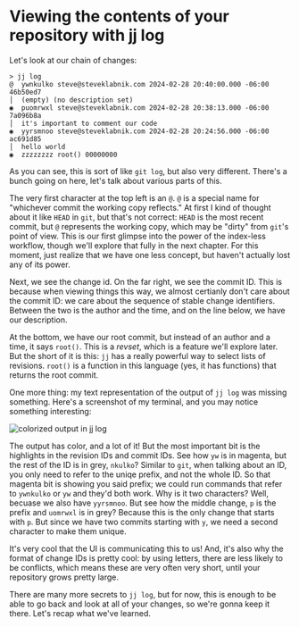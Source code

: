 # Viewing the contents of your repository with jj log

Let's look at our chain of changes:

```console
> jj log
@  ywnkulko steve@steveklabnik.com 2024-02-28 20:40:00.000 -06:00 46b50ed7
│  (empty) (no description set)
◉  puomrwxl steve@steveklabnik.com 2024-02-28 20:38:13.000 -06:00 7a096b8a
│  it's important to comment our code
◉  yyrsmnoo steve@steveklabnik.com 2024-02-28 20:24:56.000 -06:00 ac691d85
│  hello world
◉  zzzzzzzz root() 00000000
```

As you can see, this is sort of like `git log`, but also very different. There's
a bunch going on here, let's talk about various parts of this.

The very first character at the top left is an `@`. `@` is a special name for
"whichever commit the working copy reflects." At first I kind of thought about it
like `HEAD` in `git`, but that's not correct: `HEAD` is the most recent commit,
but `@` represents the working copy, which may be "dirty" from `git`'s point
of view. This is our first glimpse into the power of the index-less workflow,
though we'll explore that fully in the next chapter. For this moment, just
realize that we have one less concept, but haven't actually lost any of its
power.

Next, we see the change id. On the far right, we see the commit ID. This is
because when viewing things this way, we almost certianly don't care about the
commit ID: we care about the sequence of stable change identifiers. Between
the two is the author and the time, and on the line below, we have our
description.

At the bottom, we have our root commit, but instead of an author and a time,
it says `root()`. This is a *revset*, which is a feature we'll explore later.
But the short of it is this: `jj` has a really powerful way to select lists
of revisions. `root()` is a function in this language (yes, it has functions)
that returns the root commit.

One more thing: my text representation of the output of `jj log` was missing
something. Here's a screenshot of my terminal, and you may notice something
interesting:

![colorized output in jj log](/images/log.png)

The output has color, and a lot of it! But the most important bit is the
highlights in the revision IDs and commit IDs. See how `yw` is in magenta,
but the rest of the ID is in grey, `nkulko`? Similar to `git`, when talking
about an ID, you only need to refer to the uniqe prefix, and not the whole ID.
So that magenta bit is showing you said prefix; we could run commands that
refer to `ywnkulko` or `yw` and they'd both work. Why is it two characters? Well,
becuase we also have `yyrsmnoo`. But see how the middle change, `p` is the
prefix and `uomrwxl` is in grey? Because this is the only change that starts with
`p`. But since we have two commits starting with `y`, we need a second character
to make them unique.

It's very cool that the UI is communicating this to us! And, it's also why the
format of change IDs is pretty cool: by using letters, there are less likely to
be conflicts, which means these are very often very short, until your repository
grows pretty large.

There are many more secrets to `jj log`, but for now, this is enough to be
able to go back and look at all of your changes, so we're gonna keep it
there. Let's recap what we've learned.
